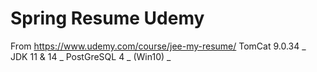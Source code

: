 # Spring Resume Udemy 
From https://www.udemy.com/course/jee-my-resume/
TomCat 9.0.34 _ 
JDK 11 & 14 _ 
PostGreSQL 4 _ 
(Win10) _ 
